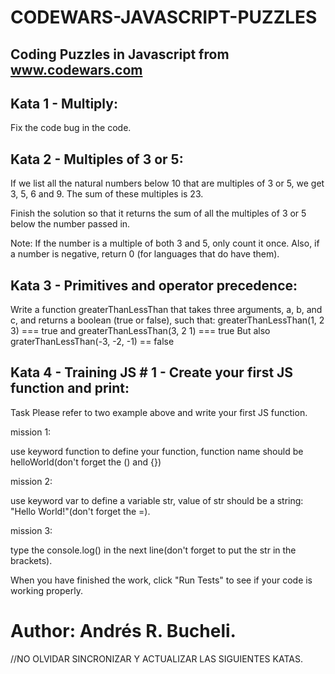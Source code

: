 # CODEWARS-JAVASCRIPT-PUZZLES 

## Coding Puzzles in Javascript from www.codewars.com

## Kata 1 - Multiply:
Fix the code bug in the code.

## Kata 2 - Multiples of 3 or 5:
If we list all the natural numbers below 10 that are multiples of 3 or 5, we get 3, 5, 6 and 9. The sum of these multiples is 23.

Finish the solution so that it returns the sum of all the multiples of 3 or 5 below the number passed in.

Note: If the number is a multiple of both 3 and 5, only count it once. Also, if a number is negative, return 0 (for languages that do have them).

## Kata 3 - Primitives and operator precedence:
Write a function greaterThanLessThan that takes three arguments, a, b, and c, and returns a boolean (true or false), such that:
greaterThanLessThan(1, 2 3) === true
and
greaterThanLessThan(3, 2 1) === true
But also
graterThanLessThan(-3, -2, -1) == false

## Kata 4 - Training JS # 1 - Create your first JS function and print:
Task
Please refer to two example above and write your first JS function.

mission 1:

use keyword function to define your function, function name should be helloWorld(don't forget the () and {})

mission 2:

use keyword var to define a variable str, value of str should be a string: "Hello World!"(don't forget the =).

mission 3:

type the console.log() in the next line(don't forget to put the str in the brackets).

When you have finished the work, click "Run Tests" to see if your code is working properly.

# Author: Andrés R. Bucheli.

//NO OLVIDAR SINCRONIZAR Y ACTUALIZAR LAS SIGUIENTES KATAS.
